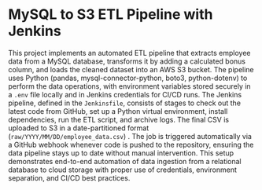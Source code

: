 # MySQL to S3 ETL Pipeline with Jenkins

This project implements an automated ETL pipeline that extracts employee data from a MySQL database, transforms it by adding a calculated bonus column, and loads the cleaned dataset into an AWS S3 bucket. The pipeline uses Python (pandas, mysql-connector-python, boto3, python-dotenv) to perform the data operations, with environment variables stored securely in a `.env` file locally and in Jenkins credentials for CI/CD runs. The Jenkins pipeline, defined in the `Jenkinsfile`, consists of stages to check out the latest code from GitHub, set up a Python virtual environment, install dependencies, run the ETL script, and archive logs. The final CSV is uploaded to S3 in a date-partitioned format (`raw/YYYY/MM/DD/employee_data.csv`) . The job is triggered automatically via a GitHub webhook whenever code is pushed to the repository, ensuring the data pipeline stays up to date without manual intervention. This setup demonstrates end-to-end automation of data ingestion from a relational database to cloud storage with proper use of credentials, environment separation, and CI/CD best practices.

